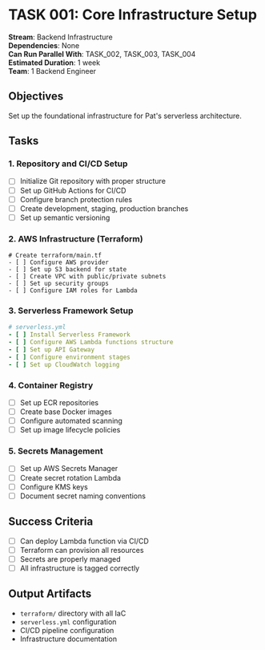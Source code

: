 # TASK 001: Core Infrastructure Setup

**Stream**: Backend Infrastructure  
**Dependencies**: None  
**Can Run Parallel With**: TASK_002, TASK_003, TASK_004  
**Estimated Duration**: 1 week  
**Team**: 1 Backend Engineer

## Objectives
Set up the foundational infrastructure for Pat's serverless architecture.

## Tasks

### 1. Repository and CI/CD Setup
- [ ] Initialize Git repository with proper structure
- [ ] Set up GitHub Actions for CI/CD
- [ ] Configure branch protection rules
- [ ] Create development, staging, production branches
- [ ] Set up semantic versioning

### 2. AWS Infrastructure (Terraform)
```hcl
# Create terraform/main.tf
- [ ] Configure AWS provider
- [ ] Set up S3 backend for state
- [ ] Create VPC with public/private subnets
- [ ] Set up security groups
- [ ] Configure IAM roles for Lambda
```

### 3. Serverless Framework Setup
```yaml
# serverless.yml
- [ ] Install Serverless Framework
- [ ] Configure AWS Lambda functions structure
- [ ] Set up API Gateway
- [ ] Configure environment stages
- [ ] Set up CloudWatch logging
```

### 4. Container Registry
- [ ] Set up ECR repositories
- [ ] Create base Docker images
- [ ] Configure automated scanning
- [ ] Set up image lifecycle policies

### 5. Secrets Management
- [ ] Set up AWS Secrets Manager
- [ ] Create secret rotation Lambda
- [ ] Configure KMS keys
- [ ] Document secret naming conventions

## Success Criteria
- [ ] Can deploy Lambda function via CI/CD
- [ ] Terraform can provision all resources
- [ ] Secrets are properly managed
- [ ] All infrastructure is tagged correctly

## Output Artifacts
- `terraform/` directory with all IaC
- `serverless.yml` configuration
- CI/CD pipeline configuration
- Infrastructure documentation